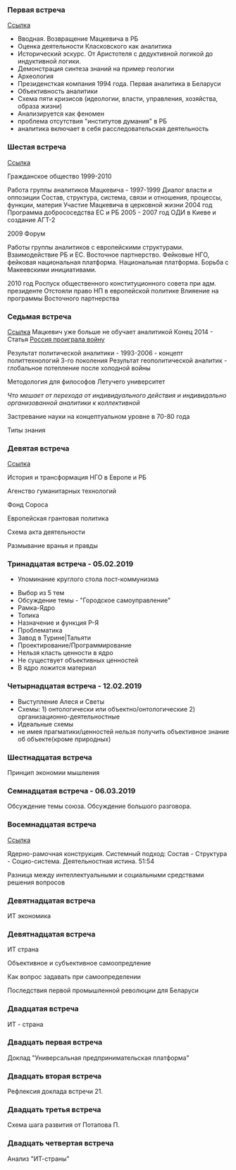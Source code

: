 ### Первая встреча
[Ccылка](https://www.youtube.com/watch?v=Cc4WhAZcnuQ) 
- Вводная. Возвращение Мацкевича в РБ
- Оценка деятельности Класковского как аналитика
- Исторический эскурс. От Аристотеля с дедуктивной логикой до индуктивной логики. 
- Демонстрация синтеза знаний на пример геологии
- Археология
- Президенсткая компания 1994 года. Первая аналитика в Беларуси
- Объективность аналитики
- Схема пяти кризисов (идеологии, власти, управления, хозяйства, образа жизни)
- Анализируется как феномен
- проблема отсутствия "институтов думания" в РБ
- аналитика включает в себя расследовательская деятельность


### Шестая встреча 
[Ссылка](https://www.youtube.com/watch?v=F7vr5n0Spqc)

Гражданское общество 1999-2010

Работа группы аналитиков Мацкевича - 1997-1999
Диалог власти и оппозиции
Состав, структура, система, связи и отношения, процессы, функции, материя 
Участие Мацкевича в церковной жизни 
2004 год
Программа добрососедства ЕС и РБ
2005 - 2007 год
ОДИ в Киеве и создание АГТ-2

2009
Форум

Работы группы аналитиков с европейскими структурами. Взаимодействие РБ и ЕС. Восточное партнерство.
Фейковые НГО, фейковая национальная платформа.
Национальная платформа. Борьба с Макеевскими инициативами.

2010 год 
Роспуск общественного конституционного совета при адм. президенте
Отстояли право НП в европейской политике
Влияение на программы Восточного партнерства

### Седьмая встреча 
[Ссылка](https://www.youtube.com/watch?v=U5FAIVlg7Uw)
Мацкевич уже больше не обучает аналитикой
Конец 2014 - Статья [Россия проиграла войну](https://eurobelarus.info/news/policy/2014/12/13/rossiya-proigrala-voynu.html)

Результат политической аналитики - 1993-2006 - концепт политтехнологий 3-го поколения
Результат геополитической аналитик - глобальное потепление после холодной войны

Методология для философов Летучего университет

*Что мешает от перехода от индивидуального действия и индивидально организованной аналитики к коллективной*

Застревание науки на концептуальном уровне в 70-80 года

Типы знания

### Девятая встреча

[Ссылка](https://www.youtube.com/watch?v=-S1DXKq32iM)

История и трансформация НГО в Европе и РБ

Агенство гуманитарных технологий

Фонд Сороса

Европейская грантовая политика

Схема акта деятельности

Размывание вранья и правды

### Тринадцатая встреча - 05.02.2019

* Упоминание круглого стола пост-коммунизма
- Выбор из 5 тем
- Обсуждение темы - "Городское самоуправление"
- Рамка-Ядро
- Топика
- Назначение и функция Р-Я
- Проблематика
- Завод в Турине|Тальяти
- Проектирование/Программирование 
- Нельзя класть ценности в ядро
- Не существует объективных ценностей
- В ядро ложится материал

### Четырнадцатая встреча - 12.02.2019

- Выступление Алеся и Светы
- Схемы: 1) онтологически или объектно/онтологические 2) организационно-деятельностные
- Идеальные схемы 
- не имея прагматики/ценностей нельзя получить объективное знание об объекте(кроме природных) 

### Шестнадцатая встреча

Принцип экономии мышления

### Семнадцатая встреча - 06.03.2019

Обсуждение темы союза. Обсуждение большого разговора.

### Восемнадцатая встреча
[Ссылка](https://www.youtube.com/watch?v=eVDoTc_moiw)

Ядерно-рамочная конструкция.
Системный подход: Состав - Структура - Социо-система.
Деятельностная истина. 51:54

Разница между интеллектуальными и социальными средствами решения вопросов

### Девятнадцатая встреча
ИТ экономика

### Девятнадцатая встреча
ИТ страна

Объективное и субъективное самоопредление

Как вопрос задавать при самоопределении

Последствия первой промышленной революции для Беларуси

### Двадцатая встреча
ИТ - страна

### Двадцать первая встреча
Доклад "Универсальная предпринимательская платформа"

### Двадцать вторая встреча
Рефлексия доклада встречи 21. 

### Двадцать третья встреча
Схема шага развития от Потапова П.

### Двадцать четвертая встреча
Анализ "ИТ-страны"





